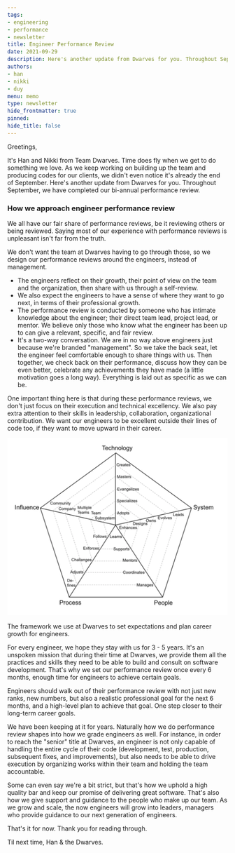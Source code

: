 ```yaml
---
tags: 
- engineering
- performance
- newsletter
title: Engineer Performance Review
date: 2021-09-29
description: Here's another update from Dwarves for you. Throughout September, we have completed our bi-annual performance review.
authors: 
- han
- nikki
- duy
menu: memo
type: newsletter
hide_frontmatter: true
pinned: 
hide_title: false
---
```

Greetings,

It's Han and Nikki from Team Dwarves. Time does fly when we get to do something we love. As we keep working on building up the team and producing codes for our clients, we didn't even notice it's already the end of September. Here's another update from Dwarves for you. Throughout September, we have completed our bi-annual performance review.

### How we approach engineer performance review
We all have our fair share of performance reviews, be it reviewing others or being reviewed. Saying most of our experience with performance reviews is unpleasant isn't far from the truth.

We don't want the team at Dwarves having to go through those, so we design our performance reviews around the engineers, instead of management.
- The engineers reflect on their growth, their point of view on the team and the organization, then share with us through a self-review.
- We also expect the engineers to have a sense of where they want to go next, in terms of their professional growth.
- The performance review is conducted by someone who has intimate knowledge about the engineer; their direct team lead, project lead, or mentor. We believe only those who know what the engineer has been up to can give a relevant, specific, and fair review.
- It's a two-way conversation. We are in no way above engineers just because we're branded "management". So we take the back seat, let the engineer feel comfortable enough to share things with us. Then together, we check back on their performance, discuss how they can be even better, celebrate any achievements they have made (a little motivation goes a long way). Everything is laid out as specific as we can be.

One important thing here is that during these performance reviews, we don't just focus on their execution and technical excellency. We also pay extra attention to their skills in leadership, collaboration, organizational contribution. We want our engineers to be excellent outside their lines of code too, if they want to move upward in their career.

![](assets/engineer-performance-review-20240312105303460.webp)

The framework we use at Dwarves to set expectations and plan career growth for engineers.

For every engineer, we hope they stay with us for 3 - 5 years. It's an unspoken mission that during their time at Dwarves, we provide them all the practices and skills they need to be able to build and consult on software development. That's why we set our performance review once every 6 months, enough time for engineers to achieve certain goals.

Engineers should walk out of their performance review with not just new ranks, new numbers, but also a realistic professional goal for the next 6 months, and a high-level plan to achieve that goal. One step closer to their long-term career goals.

We have been keeping at it for years. Naturally how we do performance review shapes into how we grade engineers as well. For instance, in order to reach the "senior" title at Dwarves, an engineer is not only capable of handling the entire cycle of their code (development, test, production, subsequent fixes, and improvements), but also needs to be able to drive execution by organizing works within their team and holding the team accountable.

Some can even say we're a bit strict, but that's how we uphold a high quality bar and keep our promise of delivering great software. That's also how we give support and guidance to the people who make up our team. As we grow and scale, the now engineers will grow into leaders, managers who provide guidance to our next generation of engineers.

That's it for now. Thank you for reading through.

Til next time,
Han & the Dwarves.